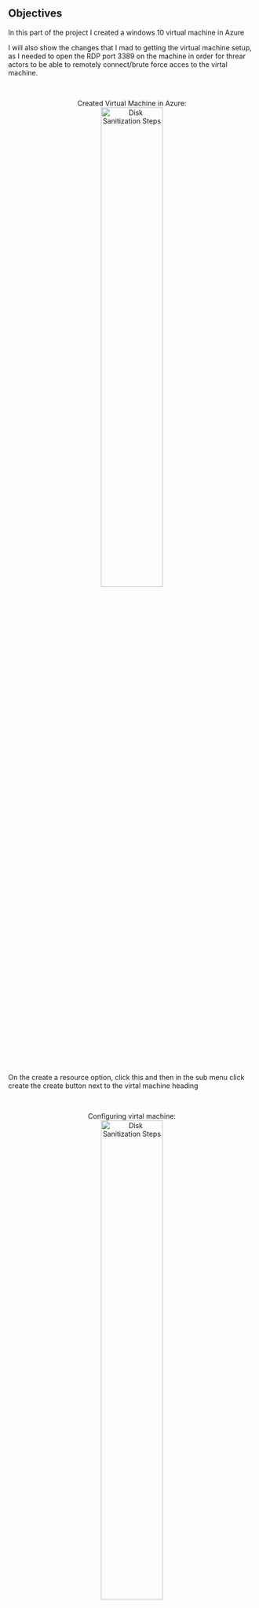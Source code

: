 
<br />

<h2>Objectives</h2>

In this part of the project I created a windows 10 virtual machine in Azure

I will also show the changes that I mad to getting the virtual machine setup, as I needed to open the RDP port 3389 on the machine in order for threar actors to be able to 
remotely connect/brute force acces to the virtal machine.

<br /> 

<p align="center">
Created Virtual Machine in Azure: <br/>
<img src="https://i.imgur.com/VDQdwI1.png" height="50%" width="50%" alt="Disk Sanitization Steps"/>
<br />

On the create a resource option, click this and then in the sub menu click create the create button next to the virtal machine heading
 
<br />

<p align="center">
Configuring virtal machine: <br/>
<img src="https://i.imgur.com/6fkJcKX.png" height="50%" width="50%" alt="Disk Sanitization Steps"/>
<br />

I createed a virtual machine with windows 10 OS as my chosen OS with the standard desik size and with an admin account.
(I left the disk size as the default as the higher the size the more credit consumption for the azure trail subscription)

I also left the inbound ports as default, to allowing connections from port 3389 RDP. 

<br />

<p align="center">
Configuring the disks for the virtal machine: <br/>
<img src="https://i.imgur.com/gK0OheU.png" height="50%" width="50%" alt="Disk Sanitization Steps"/>
<br />


Once I was happy with the disk size, I clicked on the Next Diks button to configuring the disks on the virtal machine 

<br />
<p align="center">
<img src="https://i.imgur.com/Mu9cwkV.png" height="50%" width="50%" alt="Disk Sanitization Steps"/>
<br />

I left the default options for the disks as these were suitable for the virtual machine and nothing requried to be changed

<br />
<p align="center">
<img src="https://i.imgur.com/NMWKhwc.png" height="50%" width="50%" alt="Disk Sanitization Steps"/>
<br />

</p>

<!--
 ```diff
- text in red
+ text in green
! text in orange
# text in gray
@@ text in purple (and bold)@@
```
--!>
